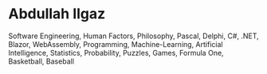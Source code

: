 # Abdullah Ilgaz

Software Engineering, Human Factors, Philosophy, Pascal, Delphi, C#, .NET, Blazor, WebAssembly, Programming, Machine-Learning, Artificial Intelligence, Statistics, Probability, Puzzles, Games, Formula One, Basketball, Baseball